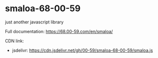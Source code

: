 # smaloa-68-00-59
just another javascript library

Full documentation: https://68.00-59.com/en/smaloa/

CDN link: 
- jsdelivr: https://cdn.jsdelivr.net/gh/00-59/smaloa-68-00-59/smaloa.js
